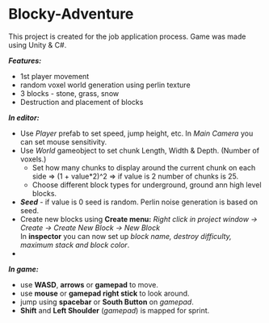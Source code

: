 # Blocky-Adventure
This project is created for the job application process. Game was made using Unity & C#.

***Features:***
- 1st player movement
- random voxel world generation using perlin texture
- 3 blocks - stone, grass, snow
- Destruction and placement of blocks

***In editor:***
- Use *Player* prefab to set speed, jump height, etc. In *Main Camera* you can set mouse sensitivity. 
- Use *World* gameobject to set chunk Length, Width & Depth. (Number of voxels.)
  - Set how many chunks to display around the current chunk on each side => (1 + value\*2)^2 => if value is 2 number of chunks is 25.
  - Choose different block types for underground, ground ann high level blocks.
- ***Seed*** - if value is 0 seed is random. Perlin noise generation is based on seed.
- Create new blocks using **Create menu:** *Right click in project window -> Create -> Create New Block -> New Block*<br/>In **inspector** you can now set up *block name, destroy difficulty, maximum stack and block color*.
- 

***In game:***
- use **WASD**, **arrows** or **gamepad** to move.
- use **mouse** or **gamepad right stick** to look around.
- jump using **spacebar** or **South Button** on *gamepad*.
- **Shift** and **Left Shoulder** (*gamepad*) is mapped for sprint.
